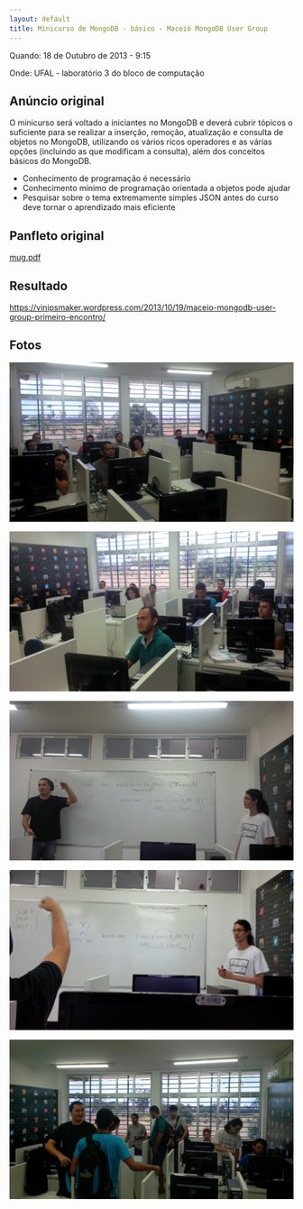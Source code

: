 ```yaml
---
layout: default
title: Minicurso de MongoDB - básico - Maceió MongoDB User Group
---
```


Quando: 18 de Outubro de 2013 - 9:15

Onde: UFAL - laboratório 3 do bloco de computação

## Anúncio original

O minicurso será voltado a iniciantes no MongoDB e deverá cubrir tópicos o
suficiente para se realizar a inserção, remoção, atualização e consulta de
objetos no MongoDB, utilizando os vários ricos operadores e as várias opções
(incluindo as que modificam a consulta), além dos conceitos básicos do MongoDB.

- Conhecimento de programação é necessário
- Conhecimento mínimo de programação orientada a objetos pode ajudar
- Pesquisar sobre o tema extremamente simples JSON antes do curso deve tornar o
  aprendizado mais eficiente

## Panfleto original

[mug.pdf](mug.pdf)

## Resultado

https://vinipsmaker.wordpress.com/2013/10/19/maceio-mongodb-user-group-primeiro-encontro/

## Fotos

![](fotos/1.jpeg)

![](fotos/2.jpeg)

![](fotos/3.jpeg)

![](fotos/4.jpeg)

![](fotos/5.jpeg)
